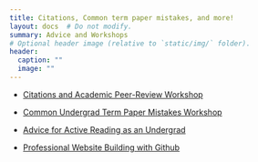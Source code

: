```yaml
---
title: Citations, Common term paper mistakes, and more!
layout: docs  # Do not modify.
summary: Advice and Workshops
# Optional header image (relative to `static/img/` folder).
header:
  caption: ""
  image: ""
---
```


* [Citations and Academic Peer-Review Workshop](https://www.dropbox.com/s/y08gx7nhngubd7s/Citation%20and%20Peer-Review%20Workshop.pdf?dl=0)

* [Common Undergrad Term Paper Mistakes Workshop](https://www.dropbox.com/s/fwsa5afbrsjitzn/Writing%20Mistakes.pdf?dl=0)

* [Advice for Active Reading as an Undergrad](https://www.dropbox.com/s/g7vp69um1521wr0/Active-Reading--UG-Version-.pdf?dl=0)

* [Professional Website Building with Github](https://github.com/DamonCharlesRoberts/damonroberts/tree/master/static/files/websiteworkshop.html) 
